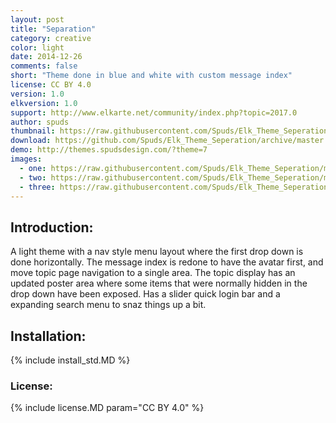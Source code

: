 ```yaml
---
layout: post
title: "Separation"
category: creative
color: light
date: 2014-12-26
comments: false
short: "Theme done in blue and white with custom message index"
license: CC BY 4.0
version: 1.0
elkversion: 1.0
support: http://www.elkarte.net/community/index.php?topic=2017.0
author: spuds
thumbnail: https://raw.githubusercontent.com/Spuds/Elk_Theme_Seperation/master/sample_images/collapsed.jpg
download: https://github.com/Spuds/Elk_Theme_Seperation/archive/master.zip
demo: http://themes.spudsdesign.com/?theme=7
images:
  - one: https://raw.githubusercontent.com/Spuds/Elk_Theme_Seperation/master/sample_images/boadindex.jpg
  - two: https://raw.githubusercontent.com/Spuds/Elk_Theme_Seperation/master/sample_images/collapsed.jpg
  - three: https://raw.githubusercontent.com/Spuds/Elk_Theme_Seperation/master/sample_images/topic.jpg
---
```


## Introduction:
A light theme with a nav style menu layout where the first drop down is done horizontally.  The message index is redone to have the avatar first, and move topic page navigation to a single area.  The topic display has an updated poster area where some items that were normally hidden in the drop down have been exposed.  Has a slider quick login bar and a expanding search menu to snaz things up a bit.

## Installation:
{% include install_std.MD %}

### License:
{% include license.MD param="CC BY 4.0" %}
